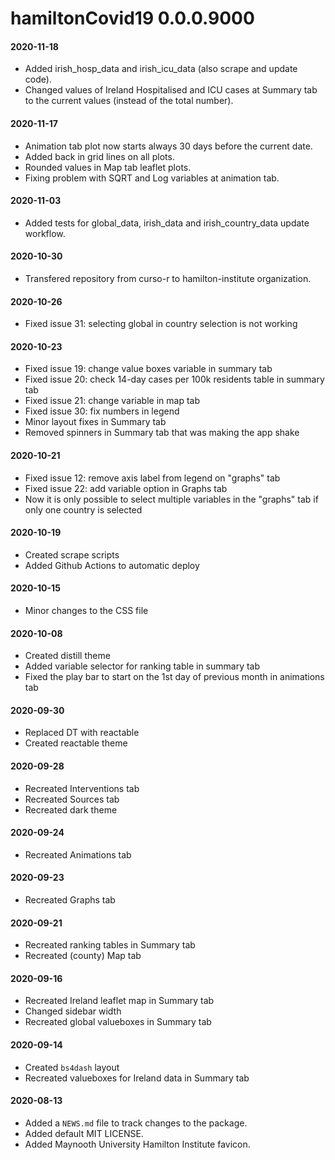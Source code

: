 # hamiltonCovid19 0.0.0.9000

#### 2020-11-18
* Added irish_hosp_data and irish_icu_data (also scrape and update code).
* Changed values of Ireland Hospitalised and ICU cases at Summary tab to the current values (instead of the total number).

#### 2020-11-17
* Animation tab plot now starts always 30 days before the current date.
* Added back in grid lines on all plots.
* Rounded values in Map tab leaflet plots.
* Fixing problem with SQRT and Log variables at animation tab.

#### 2020-11-03
* Added tests for global_data, irish_data and irish_country_data update workflow.

#### 2020-10-30
* Transfered repository from curso-r to hamilton-institute organization.

#### 2020-10-26
* Fixed issue 31: selecting global in country selection is not working

#### 2020-10-23
* Fixed issue 19: change value boxes variable in summary tab
* Fixed issue 20: check 14-day cases per 100k residents table in summary tab
* Fixed issue 21: change variable in map tab
* Fixed issue 30: fix numbers in legend
* Minor layout fixes in Summary tab
* Removed spinners in Summary tab that was making the app shake

#### 2020-10-21
* Fixed issue 12: remove axis label from legend on "graphs" tab
* Fixed issue 22: add variable option in Graphs tab
* Now it is only possible to select multiple variables in the "graphs" tab if only one country is selected

#### 2020-10-19
* Created scrape scripts
* Added Github Actions to automatic deploy

#### 2020-10-15
* Minor changes to the CSS file

#### 2020-10-08
* Created distill theme
* Added variable selector for ranking table in summary tab
* Fixed the play bar to start on the 1st day of previous month in animations tab

#### 2020-09-30
* Replaced DT with reactable
* Created reactable theme

#### 2020-09-28
* Recreated Interventions tab
* Recreated Sources tab
* Recreated dark theme

#### 2020-09-24
* Recreated Animations tab

#### 2020-09-23
* Recreated Graphs tab

#### 2020-09-21
* Recreated ranking tables in Summary tab
* Recreated (county) Map tab

#### 2020-09-16
* Recreated Ireland leaflet map in Summary tab
* Changed sidebar width
* Recreated global valueboxes in Summary tab

#### 2020-09-14
* Created `bs4dash` layout
* Recreated valueboxes for Ireland data in Summary tab

#### 2020-08-13
* Added a `NEWS.md` file to track changes to the package.
* Added default MIT LICENSE.
* Added Maynooth University Hamilton Institute favicon.
